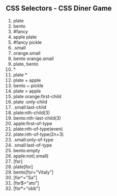 ## CSS Selectors - CSS Diner Game

1. plate
2. bento
3. #fancy
4. apple plate
5. #fancy pickle
6. .small
7. orange.small
8. bento orange.small
9. plate, bento
10. \*
11. plate \*
12. plate + apple
13. bento ~ pickle
14. plate > apple
15. plate orange:first-child
16. plate :only-child
17. .small:last-child
18. plate:nth-child(3)
19. bento:nth-last-child(3)
20. apple:first-of-type
21. plate:nth-of-type(even)
22. plate:nth-of-type(2n+3)
23. .small:only-of-type
24. .small:last-of-type
25. bento:empty
26. apple:not(.small)
27. [for]
28. plate[for]
29. bento[for="Vitaly"]
30. [for^="Sa"]
31. [for$="ato"]
32. [for*="obb"]

